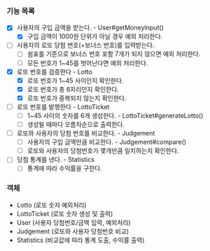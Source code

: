 ### 기능 목록
- [x] 사용자의 구입 금액을 받는다. - User#getMoneyInput()
    - [x] 구입 금액이 1000원 단위가 아닐 경우 예외 처리한다.
- [ ] 사용자의 로또 당첨 번호(+보너스 번호)를 입력받는다.
    - [ ] 쉼표를 기준으로 보너스 번호 포함 7개가 되지 않으면 예외 처리한다.
    - [ ] 모든 번호가 1~45를 벗어난다면 예외 처리한다.
- [x] 로또 번호를 검증한다 - Lotto
    - [x] 로또 번호가 1~45 사이인지 확인한다.
    - [x] 로또 번호가 총 6자리인지 확인한다.
    - [x] 로또 번호가 중복되지 않는지 확인한다.
- [ ] 로또 번호를 발행한다 - LottoTicket
    - [ ] 1~45 사이의 숫자를 6개 생성한다. - LottoTicket#generateLotto()
    - [ ] 생성될 때마다 오름차순으로 출력한다.
- [ ] 로또와 사용자의 당첨 번호를 비교한다. - Judgement
    - [ ] 사용자의 구입 금액만큼 비교한다. - Judgement#compare()
    - [ ] 로또와 사용자의 당첨번호가 몇개만큼 일치하는지 확인한다.
- [ ] 당첨 통계를 낸다. - Statistics
    - [ ] 통계에 따라 수익률을 구한다.

### 객체
- Lotto (로또 숫자 예외처리)
- LottoTicket (로또 숫자 생성 및 출력)
- User (사용자 당첨번호/금액 입력, 예외처리)
- Judgement (로또와 사용자 당첨번호 비교)
- Statistics (비교값에 따라 통계 도출, 수익률 출력)
